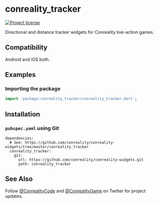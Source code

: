 conreality_tracker
==================

[![Project license](https://img.shields.io/badge/license-Public%20Domain-blue.svg)](https://unlicense.org)

Directional and distance tracker widgets for Conreality live-action games.

Compatibility
-------------

Android and iOS both.

Examples
--------

### Importing the package

```dart
import 'package:conreality_tracker/conreality_tracker.dart';
```

Installation
------------

### `pubspec.yaml` using Git

    dependencies:
      # See: https://github.com/conreality/conreality-widgets/tree/master/conreality_tracker
      conreality_tracker:
        git:
          url: https://github.com/conreality/conreality-widgets.git
          path: conreality_tracker

See Also
--------

Follow [@ConrealityCode](https://twitter.com/ConrealityCode) and
[@ConrealityGame](https://twitter.com/ConrealityGame) on Twitter for
project updates.
